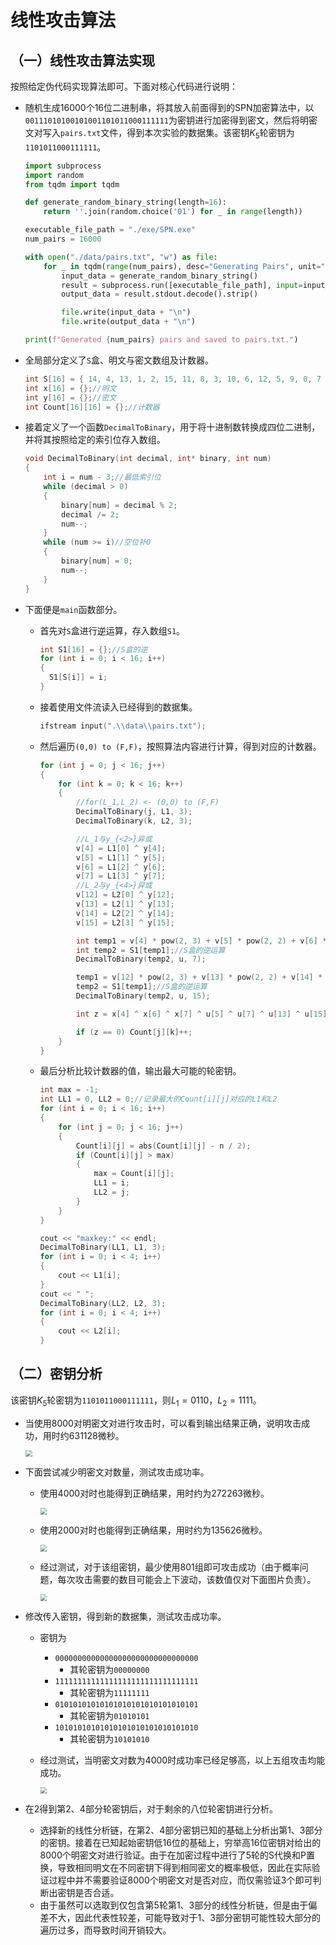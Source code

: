

# 线性攻击算法

## （一）线性攻击算法实现

按照给定伪代码实现算法即可。下面对核心代码进行说明：

* 随机生成16000个16位二进制串，将其放入前面得到的SPN加密算法中，以`00111010100101001101011000111111`为密钥进行加密得到密文，然后将明密文对写入`pairs.txt`文件，得到本次实验的数据集。该密钥$K_5$轮密钥为`1101011000111111`。

  ```python
  import subprocess
  import random
  from tqdm import tqdm
  
  def generate_random_binary_string(length=16):
      return ''.join(random.choice('01') for _ in range(length))
  
  executable_file_path = "./exe/SPN.exe"
  num_pairs = 16000
  
  with open("./data/pairs.txt", "w") as file:
      for _ in tqdm(range(num_pairs), desc="Generating Pairs", unit="pair"):
          input_data = generate_random_binary_string()
          result = subprocess.run([executable_file_path], input=input_data.encode(), stdout=subprocess.PIPE, stderr=subprocess.PIPE)
          output_data = result.stdout.decode().strip()
  
          file.write(input_data + "\n")
          file.write(output_data + "\n")
  
  print(f"Generated {num_pairs} pairs and saved to pairs.txt.")
  ```

* 全局部分定义了`S`盒、明文与密文数组及计数器。

  ```c++
  int S[16] = { 14, 4, 13, 1, 2, 15, 11, 8, 3, 10, 6, 12, 5, 9, 0, 7 };
  int x[16] = {};//明文
  int y[16] = {};//密文
  int Count[16][16] = {};//计数器
  ```

* 接着定义了一个函数`DecimalToBinary`，用于将十进制数转换成四位二进制，并将其按照给定的索引位存入数组。

  ```c++
  void DecimalToBinary(int decimal, int* binary, int num)
  {
      int i = num - 3;//最低索引位
      while (decimal > 0)
      {
          binary[num] = decimal % 2;
          decimal /= 2;
          num--;
      }
      while (num >= i)//空位补0
      {
          binary[num] = 0;
          num--;
      }
  }
  ```

* 下面便是`main`函数部分。

  * 首先对`S`盒进行逆运算，存入数组`S1`。

    ```c++
    int S1[16] = {};//S盒的逆
    for (int i = 0; i < 16; i++)
    {
      S1[S[i]] = i;
    }
    ```

  * 接着使用文件流读入已经得到的数据集。

    ```c++
    ifstream input(".\\data\\pairs.txt");
    ```

  * 然后遍历`(0,0) to (F,F)`，按照算法内容进行计算，得到对应的计数器。

    ```c++
    for (int j = 0; j < 16; j++)
    {
        for (int k = 0; k < 16; k++)
        {
            //for(L_1,L_2) <- (0,0) to (F,F)
            DecimalToBinary(j, L1, 3);
            DecimalToBinary(k, L2, 3);
    
            //L_1与y_{<2>}异或
            v[4] = L1[0] ^ y[4];
            v[5] = L1[1] ^ y[5];
            v[6] = L1[2] ^ y[6];
            v[7] = L1[3] ^ y[7];
            //L_2与y_{<4>}异或
            v[12] = L2[0] ^ y[12];
            v[13] = L2[1] ^ y[13];
            v[14] = L2[2] ^ y[14];
            v[15] = L2[3] ^ y[15];
    
            int temp1 = v[4] * pow(2, 3) + v[5] * pow(2, 2) + v[6] * pow(2, 1) + v[7] * pow(2, 0);
            int temp2 = S1[temp1];//S盒的逆运算
            DecimalToBinary(temp2, u, 7);
    
            temp1 = v[12] * pow(2, 3) + v[13] * pow(2, 2) + v[14] * pow(2, 1) + v[15] * pow(2, 0);
            temp2 = S1[temp1];//S盒的逆运算
            DecimalToBinary(temp2, u, 15);
    
            int z = x[4] ^ x[6] ^ x[7] ^ u[5] ^ u[7] ^ u[13] ^ u[15];
    
            if (z == 0) Count[j][k]++;
        }
    }
    ```

  * 最后分析比较计数器的值，输出最大可能的轮密钥。

    ```c++
    int max = -1;
    int LL1 = 0, LL2 = 0;//记录最大的Count[i][j]对应的L1和L2
    for (int i = 0; i < 16; i++)
    {
        for (int j = 0; j < 16; j++)
        {
            Count[i][j] = abs(Count[i][j] - n / 2);
            if (Count[i][j] > max)
            {
                max = Count[i][j];
                LL1 = i;
                LL2 = j;
            }
        }
    }
    
    cout << "maxkey:" << endl;
    DecimalToBinary(LL1, L1, 3);
    for (int i = 0; i < 4; i++)
    {
        cout << L1[i];
    }
    cout << " ";
    DecimalToBinary(LL2, L2, 3);
    for (int i = 0; i < 4; i++)
    {
        cout << L2[i];
    }
    ```

## （二）密钥分析

该密钥$K_5$轮密钥为`1101011000111111`，则$L_1=0110$，$L_2=1111$。

* 当使用8000对明密文对进行攻击时，可以看到输出结果正确，说明攻击成功，用时约631128微秒。

  <img src="./pic/%E5%BE%AE%E4%BF%A1%E6%88%AA%E5%9B%BE_20231009221647.png" style="zoom:67%;" />

* 下面尝试减少明密文对数量，测试攻击成功率。

  * 使用4000对时也能得到正确结果，用时约为272263微秒。

    <img src="./pic/%E5%BE%AE%E4%BF%A1%E6%88%AA%E5%9B%BE_20231009221901.png" style="zoom:67%;" />

  * 使用2000对时也能得到正确结果，用时约为135626微秒。

    <img src="./pic/%E5%BE%AE%E4%BF%A1%E6%88%AA%E5%9B%BE_20231009222013.png" style="zoom:67%;" />

  * 经过测试，对于该组密钥，最少使用801组即可攻击成功（由于概率问题，每次攻击需要的数目可能会上下波动，该数值仅对下面图片负责）。

    <img src="./pic/%E5%BE%AE%E4%BF%A1%E6%88%AA%E5%9B%BE_20231009222135.png" style="zoom: 67%;" />
  
* 修改传入密钥，得到新的数据集，测试攻击成功率。
  
  * 密钥为
  
    * `00000000000000000000000000000000`
      * 其轮密钥为`00000000`
    * `11111111111111111111111111111111`
      * 其轮密钥为`11111111`
    * `01010101010101010101010101010101`
      * 其轮密钥为`01010101`
    * `10101010101010101010101010101010`
      * 其轮密钥为`10101010`
  
  * 经过测试，当明密文对数为4000时成功率已经足够高，以上五组攻击均能成功。
  
    <img src="./pic/%E5%BE%AE%E4%BF%A1%E6%88%AA%E5%9B%BE_20231009225406.png" style="zoom:67%;" />

* 在2得到第2、4部分轮密钥后，对于剩余的八位轮密钥进行分析。
  * 选择新的线性分析链，在第2、4部分密钥已知的基础上分析出第1、3部分的密钥。接着在已知起始密钥低16位的基础上，穷举高16位密钥对给出的8000个明密文对进行验证。由于在加密过程中进行了5轮的S代换和P置换，导致相同明文在不同密钥下得到相同密文的概率极低，因此在实际验证过程中并不需要验证8000个明密文对是否对应，而仅需验证3个即可判断出密钥是否合适。
  * 由于虽然可以选取到仅包含第5轮第1、3部分的线性分析链，但是由于偏差不大，因此代表性较差，可能导致对于1、3部分密钥可能性较大部分的遍历过多，而导致时间开销较大。
